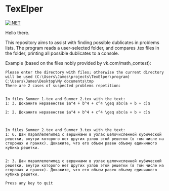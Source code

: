 # TexElper

[![.NET](https://github.com/Kremator1007/TexElper/actions/workflows/dotnet.yml/badge.svg)](https://github.com/Kremator1007/TexElper/actions/workflows/dotnet.yml)

Hello there.

This repository aims to assist with finding possible dublicates in problems lists. The program reads a user-selected folder, and compares .tex files in the folder, printing all possible dublicates to a console.

Example (based on the files nobly provided by vk.com/math_contest):

	Please enter the directory with files; otherwise the current directory will be used (C:\Users\James\projects\TexElper\program)
	C:\Users\James\Desktop\My documents\tmp
	There are 2 cases of suspected problems repetition:


	In files Summer_1.tex and Summer_2.tex with the text:
	1: 3. Докажите неравенство $a^4 + b^4 + c^4 \geq abc(a + b + c)$ 

	2: 2. Докажите неравенство $a^4 + b^4 + c^4 \geq abc(a + b + c)$



	In files Summer_2.tex and Summer_3.tex with the text:
	1: 6. Дан параллелепипед с вершинами в узлах целочисленной кубической решетки, внутри которого нет других узлов этой решетки (в том числе на сторонах и гранях). Докажите, что его объем равен объему единичного кубика решетки.  


	2: 3. Дан параллелепипед с вершинами в узлах целочисленной кубической решетки, внутри которого нет других узлов этой решетки (в том числе на сторонах и гранях). Докажите, что его объем равен объему единичного кубика решетки.  

	Press any key to quit